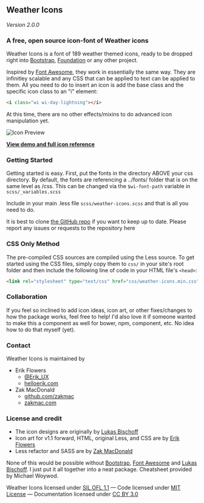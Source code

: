 ## Weather Icons
*Version 2.0.0*

### A free, open source icon-font of Weather icons

Weather Icons is a font of 189 weather themed icons, ready to be dropped right into [Bootstrap](http://www.getbootstrap.com), [Foundation](http://foundation.zurb.com) or any other project. 

Inspired by [Font Awesome](http://fontawesome.io/), they work in essentially the same way. They are infinitley scalable and any CSS that can be applied to text can be applied to them. All you need to do to insert an icon is add the base class and the specific icon class to an "i" element:

```html
<i class="wi wi-day-lightning"></i>
```

At this time, there are no other effects/mixins to do advanced icon manipulation yet.

![Icon Preview](http://wes.io/WeM5/preview.png)

**[View demo and full icon reference](http://erikflowers.github.io/weather-icons/)**

### Getting Started
Getting started is easy. First, put the fonts in the directory ABOVE your css directory. By default, the fonts are referencing a ../fonts/ folder that is on the same level as /css. This can be changed via the `$wi-font-path` variable in `scss/_variables.scss`

Include in your main .less file `scss/weather-icons.scss` and that is all you need to do. 

It is best to clone [the GitHub repo](http://www.github.com/erikflowers/weather-icons) if you want to keep up to date. Please report any issues or requests to the repository here

### CSS Only Method
The pre-compiled CSS sources are compiled using the Less source. To get started using the CSS files, simply copy them to `css/` in your site's root folder and then include the following line of code in your HTML file's `<head>`:
```html
<link rel="stylesheet" type="text/css" href="css/weather-icons.min.css">
```

### Collaboration
If you feel so inclined to add icon ideas, icon art, or other fixes/changes to how the package works, feel free to help! I'd also love it if someone wanted to make this a component as well for bower, npm, component, etc. No idea how to do that myself (yet).

### Contact
Weather Icons is maintained by
* Erik Flowers 
  * [@Erik_UX](http://www.twitter.com/Erik_UX)
  * [helloerik.com](http://www.helloerik.com)
* Zak MacDonald
  * [github.com/zakmac](http://www.zakmac.com)
  * [zakmac.com](http://www.zakmac.com)

### License and credit
* The icon designs are originally by [Lukas Bischoff](http://www.twitter.com/artill)
* Icon art for v1.1 forward, HTML, original Less, and CSS are by [Erik Flowers](http://www.helloerik.com)
* Less refactor and SASS are by [Zak MacDonald](http://github.com/zakmac)

None of this would be  possible without [Bootstrap](http://www.getbootstrap.com), [Font Awesome](http://fontawesome.io/) and [Lukas Bischoff](http://www.twitter.com/artill). I just put it all together into a neat package. Cheatsheet provided by Michael Woywod.

Weather Icons licensed under [SIL OFL 1.1](http://scripts.sil.org/OFL) &mdash; Code licensed under [MIT License](http://opensource.org/licenses/mit-license.html)  &mdash; Documentation licensed under [CC BY 3.0](http://creativecommons.org/licenses/by/3.0)
